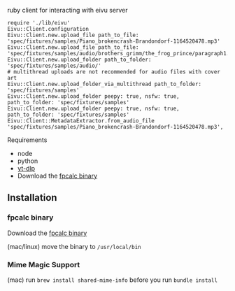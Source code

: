 ruby client for interacting with eivu server

```
require './lib/eivu'
Eivu::Client.configuration
Eivu::Client.new.upload_file path_to_file: 'spec/fixtures/samples/Piano_brokencrash-Brandondorf-1164520478.mp3'
Eivu::Client.new.upload_file path_to_file: 'spec/fixtures/samples/audio/brothers_grimm/the_frog_prince/paragraph1.mp3'
Eivu::Client.new.upload_folder path_to_folder: 'spec/fixtures/samples/audio/'
# multithread uploads are not recommended for audio files with cover art
Eivu::Client.new.upload_folder_via_multithread path_to_folder: 'spec/fixtures/samples'
Eivu::Client.new.upload_folder peepy: true, nsfw: true, path_to_folder: 'spec/fixtures/samples'
Eivu::Client.new.upload_folder peepy: true, nsfw: true, path_to_folder: 'spec/fixtures/samples'
Eivu::Client::MetadataExtractor.from_audio_file 'spec/fixtures/samples/Piano_brokencrash-Brandondorf-1164520478.mp3',
```

Requirements

- node
- python
- [yt-dlp](https://github.com/yt-dlp/yt-dlp)
- Download the [fpcalc binary](https://acoustid.org/chromaprint)

## Installation

### fpcalc binary

Download the [fpcalc binary](https://acoustid.org/chromaprint)

(mac/linux) move the binary to `/usr/local/bin`

### Mime Magic Support

(mac) run `brew install shared-mime-info` before you run `bundle install`
